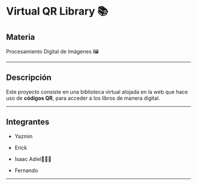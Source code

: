 # Virtual QR Library 📚

## Materia
Procesamiento Digital de Imágenes :framed_picture:

---

## Descripción  

Este proyecto consiste en una biblioteca virtual alojada en la web que hace uso de **códigos QR**, para acceder a los libros de manera digital.

---

## Integrantes

- Yazmin

- Erick

- Isaac Adiel🥯🍎🍯

- Fernando

---

